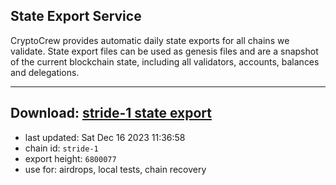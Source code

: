 ## State Export Service
CryptoCrew provides automatic daily state exports for all chains we validate. State export files can be used as genesis files and are a snapshot of the current blockchain state, including all validators, accounts, balances and delegations.

---
**Download: [stride-1 state export](https://dl.ccvalidators.com/SERVICE/stride/stride-1_export_6800077.json)**
---

- last updated: Sat Dec 16 2023 11:36:58
- chain id: `stride-1`
- export height: `6800077`
- use for: airdrops, local tests, chain recovery
